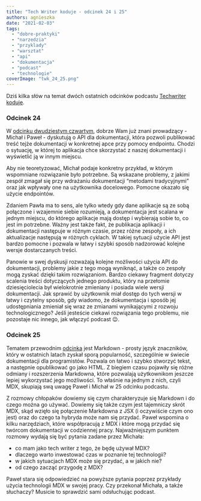 ```yaml
---
title: "Tech Writer koduje - odcinek 24 i 25"
authors: agnieszka
date: "2021-02-03"
tags:
  - "dobre-praktyki"
  - "narzedzia"
  - "przyklady"
  - "warsztat"
  - "api"
  - "dokumentacja"
  - "podcast"
  - "technologie"
coverImage: "twk_24_25.png"
---
```


Dziś kilka słów na temat dwóch ostatnich odcinków podcastu
[Techwriter koduje](https://techwriterkoduje.pl/).

### Odcinek 24

W
[odcinku dwudziestym czwartym](https://techwriterkoduje.pl/blog/2020/12/23/tech-writer-publikuje-inaczej),
dobrze Wam już znani prowadzący - Michał i Paweł - dyskutują o API dla
dokumentacji, która pozwoli publikować treść tejże dokumentacji w konkretnej
apce przy pomocy endpointu. Chodzi o sytuację, w której to aplikacja chce
skorzystać z naszej dokumentacji i wyświetlić ją w innym miejscu.

Aby nie teoretyzować, Michał podaje konkretny przykład, w którym wspomniane
rozwiązanie było potrzebne. Są wskazane problemy, z jakimi zespół zmagał się
przy wdrażaniu dokumentacji “metodami tradycyjnymi” oraz jak wpływały one na
użytkownika docelowego. Pomocne okazało się użycie endpointów.

Zdaniem Pawła ma to sens, ale tylko wtedy gdy dane aplikacje są ze sobą
połączone i wzajemnie siebie rozumieją, a dokumentacja jest scalana w jednym
miejscu, do którego aplikacje mają dostęp i wybierają sobie to, co jest im
potrzebne. Ważny jest także fakt, że publikacja aplikacji i dokumentacji
następuje w różnym czasie, przez różne zespoły, a ich aktualizacje następują w
różnych cyklach. W takiej sytuacji użycie API jest bardzo pomocne i pozwala w
łatwy i szybki sposób nadzorować kolejne wersje dostarczanych treści.

Panowie w swej dyskusji rozważają kolejne możliwości użycia API do dokumentacji,
problemy jakie z tego mogą wyniknąć, a także co zespoły mogą zyskać dzięki takim
rozwiązaniom. Bardzo ciekawy fragment dotyczy scalenia treści dotyczących
jednego produktu, który na przełomie dziesięciolecia był wielokrotnie zmieniany
i posiada wiele wersji dokumentacji. Jak sprawić by użytkownik miał dostęp do
tych wersji w łatwy i czytelny sposób, gdy wiadomo, że dokumentacja i sposób jej
udostępniania zmieniał się wraz ze zmianami wynikającymi z rozwoju
technologicznego? Jeśli jesteście ciekawi rozwiązania tego problemu, nie
pozostaje nic innego, jak włączyć podcast 😉.

### Odcinek 25

Tematem przewodnim
[odcinka](https://techwriterkoduje.pl/blog/2021/01/21/tech-writer-koduje-w-dokumentacji)
jest Markdown - prosty język znaczników, który w ostatnich latach zyskał sporą
popularność, szczególnie w świecie dokumentacji dla programistów. Pozwala on
łatwo i szybko stworzyć tekst, a następnie opublikować go jako HTML. Z biegiem
czasu pojawiły się różne odmiany i rozszerzenia Markdowna, które pozwalają
użytkownikom jeszcze lepiej wykorzystać jego możliwości. To właśnie na jednym z
nich, czyli MDX, skupiają swą uwagę Paweł i Michał w 25 odcinku podcastu.

Z rozmowy chłopaków dowiemy się czym charakteryzuje się Markdown i do czego
można go używać. Dowiemy się także czym jest tajemniczy skrót MDX, skąd wzięło
się połączenie Markdowna z JSX (i oczywiście czym ono jest) oraz do czego ta
hybryda może nam się przydać. Paweł wspomina o kilku narzędziach, które
współpracują z MDX i które mogą przydać się twórcom dokumentacji w codziennej
pracy. Najważniejszym punktem rozmowy wydają się być pytania zadane przez
Michała:

- co mam jako tech writer z tego, że będę używał MDX?
- dlaczego warto inwestować czas w poznanie tej technologii?
- w jakich sytuacjach MDX może się przydać, a w jakich nie?
- od czego zacząć przygodę z MDX?

Paweł stara się odpowiedzieć na powyższe pytania poprzez przykłady użycia
technologii MDX w swojej pracy. Czy przekonał Michała, a także słuchaczy?
Musicie to sprawdzić sami odsłuchując podcast.
